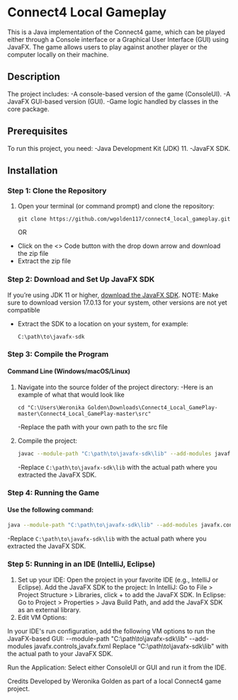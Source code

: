 # Connect4 Local Gameplay
This is a Java implementation of the Connect4 game, which can be played either through a Console interface or a Graphical User Interface (GUI) using JavaFX. 
The game allows users to play against another player or the computer locally on their machine.

## Description
The project includes:
-A console-based version of the game (ConsoleUI).
-A JavaFX GUI-based version (GUI).
-Game logic handled by classes in the core package.

## Prerequisites
To run this project, you need:
-Java Development Kit (JDK) 11.
-JavaFX SDK.

## Installation
### Step 1: Clone the Repository
1. Open your terminal (or command prompt) and clone the repository:
   ```
   git clone https://github.com/wgolden117/connect4_local_gameplay.git
   ```
   OR

- Click on the <> Code button with the drop down arrow and download the zip file
- Extract the zip file

### Step 2: Download and Set Up JavaFX SDK
If you’re using JDK 11 or higher, [download the JavaFX SDK](https://gluonhq.com/products/javafx/).
NOTE: Make sure to download version 17.0.13 for your system, other versions are not yet compatible

- Extract the SDK to a location on your system, for example:
    ```
    C:\path\to\javafx-sdk
    ```
### Step 3: Compile the Program
#### Command Line (Windows/macOS/Linux)
1. Navigate into the source folder of the project directory:
    -Here is an example of what that would look like
   ```
   cd "C:\Users\Weronika Golden\Downloads\Connect4_Local_GamePlay-master\Connect4_Local_GamePlay-master\src"
   ```
   -Replace the path with your own path to the src file
   
3. Compile the project:

    ```bash
    javac --module-path "C:\path\to\javafx-sdk\lib" --add-modules javafx.controls,javafx.fxml ui/*.java core/*.java
    ```

   -Replace `C:\path\to\javafx-sdk\lib` with the actual path where you extracted the JavaFX SDK.

### Step 4: Running the Game
#### Use the following command:
```bash
java --module-path "C:\path\to\javafx-sdk\lib" --add-modules javafx.controls,javafx.fxml ui.ConsoleUI
```
 -Replace `C:\path\to\javafx-sdk\lib` with the actual path where you extracted the JavaFX SDK.

### Step 5: Running in an IDE (IntelliJ, Eclipse)
1. Set up your IDE:
Open the project in your favorite IDE (e.g., IntelliJ or Eclipse).
Add the JavaFX SDK to the project:
In IntelliJ: Go to File > Project Structure > Libraries, click + to add the JavaFX SDK.
In Eclipse: Go to Project > Properties > Java Build Path, and add the JavaFX SDK as an external library.
2. Edit VM Options:

In your IDE's run configuration, add the following VM options to run the JavaFX-based GUI:
--module-path "C:\path\to\javafx-sdk\lib" --add-modules javafx.controls,javafx.fxml
Replace "C:\path\to\javafx-sdk\lib" with the actual path to your JavaFX SDK.

Run the Application:
Select either ConsoleUI or GUI and run it from the IDE.

Credits
Developed by Weronika Golden as part of a local Connect4 game project.
